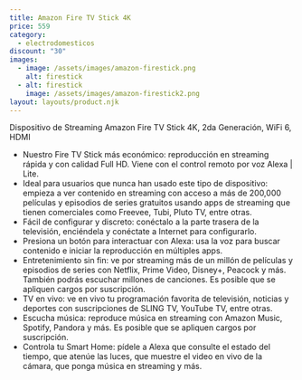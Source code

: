 ```yaml
---
title: Amazon Fire TV Stick 4K
price: 559
category:
  - electrodomesticos
discount: "30"
images:
  - image: /assets/images/amazon-firestick.png
    alt: firestick
  - alt: firestick
    image: /assets/images/amazon-firestick2.png
layout: layouts/product.njk
---
```

Dispositivo de Streaming Amazon Fire TV Stick 4K, 2da Generación, WiFi 6, HDMI

* Nuestro Fire TV Stick más económico: reproducción en streaming rápida y con calidad Full HD. Viene con el control remoto por voz Alexa | Lite.
* Ideal para usuarios que nunca han usado este tipo de dispositivo: empieza a ver contenido en streaming con acceso a más de 200,000 películas y episodios de series gratuitos usando apps de streaming que tienen comerciales como Freevee, Tubi, Pluto TV, entre otras.
* Fácil de configurar y discreto: conéctalo a la parte trasera de la televisión, enciéndela y conéctate a Internet para configurarlo.
* Presiona un botón para interactuar con Alexa: usa la voz para buscar contenido e iniciar la reproducción en múltiples apps.
* Entretenimiento sin fin: ve por streaming más de un millón de películas y episodios de series con Netflix, Prime Video, Disney+, Peacock y más. También podrás escuchar millones de canciones. Es posible que se apliquen cargos por suscripción.
* TV en vivo: ve en vivo tu programación favorita de televisión, noticias y deportes con suscripciones de SLING TV, YouTube TV, entre otras.
* Escucha música: reproduce música en streaming con Amazon Music, Spotify, Pandora y más. Es posible que se apliquen cargos por suscripción.
* Controla tu Smart Home: pídele a Alexa que consulte el estado del tiempo, que atenúe las luces, que muestre el video en vivo de la cámara, que ponga música en streaming y más.